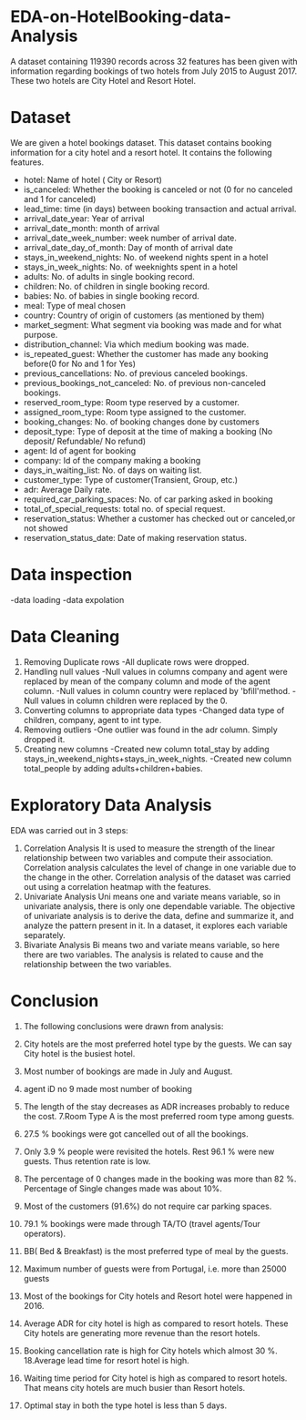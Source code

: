 # EDA-on-HotelBooking-data-Analysis
A dataset containing 119390 records across 32 features has been given with information regarding bookings of two hotels from July 2015 to August 2017. These two hotels are City Hotel and Resort Hotel. 
# Dataset
We are given a hotel bookings dataset. This dataset contains booking information for a city hotel and a resort hotel. It contains the following features.
- hotel: Name of hotel ( City or Resort)
- is_canceled: Whether the booking is canceled or not (0 for no canceled and 1 for canceled)
- lead_time: time (in days) between booking transaction and actual arrival.
- arrival_date_year: Year of arrival
- arrival_date_month: month of arrival
- arrival_date_week_number: week number of arrival date.
- arrival_date_day_of_month: Day of month of arrival date
- stays_in_weekend_nights: No. of weekend nights spent in a hotel
- stays_in_week_nights: No. of weeknights spent in a hotel
- adults: No. of adults in single booking record.
- children: No. of children in single booking record.
- babies: No. of babies in single booking record. 
- meal: Type of meal chosen 
- country: Country of origin of customers (as mentioned by them)
- market_segment: What segment via booking was made and for what purpose.
- distribution_channel: Via which medium booking was made.
- is_repeated_guest: Whether the customer has made any booking before(0 for No and 1 for 
                     Yes)
- previous_cancellations: No. of previous canceled bookings.
- previous_bookings_not_canceled: No. of previous non-canceled bookings.
- reserved_room_type: Room type reserved by a customer.
- assigned_room_type: Room type assigned to the customer.
- booking_changes: No. of booking changes done by customers
- deposit_type: Type of deposit at the time of making a booking (No deposit/ Refundable/ No refund)
- agent: Id of agent for booking
- company: Id of the company making a booking
- days_in_waiting_list: No. of days on waiting list.
- customer_type: Type of customer(Transient, Group, etc.)
- adr: Average Daily rate.
- required_car_parking_spaces: No. of car parking asked in booking
- total_of_special_requests: total no. of special request.
- reservation_status: Whether a customer has checked out or canceled,or not showed 
- reservation_status_date: Date of making reservation status.
# Data inspection
-data loading
-data expolation
# Data Cleaning
 1. Removing Duplicate rows
-All duplicate rows were dropped.
 2.  Handling null values
-Null values in columns company and agent were replaced by mean of the company column and mode of the agent column.
-Null values in column country were replaced by 'bfill'method.
-Null values in column children were replaced by the 0.
 3.  Converting columns to appropriate data types
-Changed data type of children, company, agent to int type.
 4.  Removing outliers
-One outlier was found in the adr column. Simply dropped it.
 5.  Creating new columns
-Created new column total_stay by adding stays_in_weekend_nights+stays_in_week_nights.
-Created new column total_people by adding adults+children+babies.

# Exploratory Data Analysis
 EDA was carried out in 3 steps:

1. Correlation Analysis
It is used to measure the strength of the linear relationship between two variables and compute their association. Correlation analysis calculates the level of change in one variable due to the change in the other. Correlation analysis of the dataset was carried out using a correlation heatmap with the features.
2. Univariate Analysis
Uni means one and variate means variable, so in univariate analysis, there is only one dependable variable. The objective of univariate analysis is to derive the data, define and summarize it, and analyze the pattern present in it. In a dataset, it explores each variable separately.
3. Bivariate Analysis
Bi means two and variate means variable, so here there are two variables. The analysis is related to cause and the relationship between the two variables. 
# Conclusion
 1. The following conclusions were drawn from analysis:

 2. City hotels are the most preferred hotel type by the guests. We can say City hotel is the busiest hotel.
3. Most number of bookings are made in July and August.
4. agent iD no 9 made most number of booking
6. The length of the stay decreases as ADR increases probably to reduce the cost.
7.Room Type A is the most preferred room type among guests.
8. 27.5 % bookings were got cancelled out of all the bookings.
9. Only 3.9 % people were revisited the hotels. Rest 96.1 % were new guests. Thus retention rate is low.
10. The percentage of 0 changes made in the booking was more than 82 %. Percentage of Single changes made was about 10%.
11. Most of the customers (91.6%) do not require car parking spaces.
12. 79.1 % bookings were made through TA/TO (travel agents/Tour operators).
13. BB( Bed & Breakfast) is the most preferred type of meal by the guests.
14. Maximum number of guests were from Portugal, i.e. more than 25000 guests
15. Most of the bookings for City hotels and Resort hotel were happened in 2016.
16. Average ADR for city hotel is high as compared to resort hotels. These City hotels are generating more revenue than the resort hotels.
17. Booking cancellation rate is high for City hotels which almost 30 %.
18.Average lead time for resort hotel is high.
19. Waiting time period for City hotel is high as compared to resort hotels. That means city hotels are much busier than Resort hotels.
20. Optimal stay in both the type hotel is less than 5 days.
